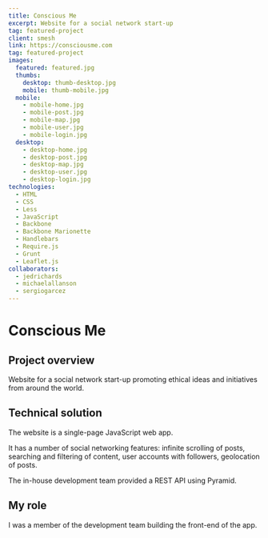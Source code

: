 ```yaml
---
title: Conscious Me
excerpt: Website for a social network start-up
tag: featured-project
client: smesh
link: https://consciousme.com
tag: featured-project
images:
  featured: featured.jpg
  thumbs:
    desktop: thumb-desktop.jpg
    mobile: thumb-mobile.jpg
  mobile:
    - mobile-home.jpg
    - mobile-post.jpg
    - mobile-map.jpg
    - mobile-user.jpg
    - mobile-login.jpg
  desktop:
    - desktop-home.jpg
    - desktop-post.jpg
    - desktop-map.jpg
    - desktop-user.jpg
    - desktop-login.jpg
technologies:
  - HTML
  - CSS
  - Less
  - JavaScript
  - Backbone
  - Backbone Marionette
  - Handlebars
  - Require.js
  - Grunt
  - Leaflet.js
collaborators:
  - jedrichards
  - michaelallanson
  - sergiogarcez
---
```


# Conscious Me

## Project overview

Website for a social network start-up promoting ethical ideas and initiatives from around the world.

## Technical solution

The website is a single-page JavaScript web app.

It has a number of social networking features: infinite scrolling of posts, searching and filtering of content, user accounts with followers, geolocation of posts.

The in-house development team provided a REST API using Pyramid.

## My role

I was a member of the development team building the front-end of the app.
